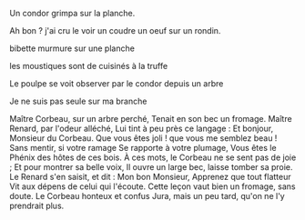 Un condor grimpa sur la planche.

Ah bon ? j'ai cru le voir un coudre un oeuf sur un rondin.

bibette murmure sur une planche

les moustiques sont de cuisinés à la truffe

Le poulpe se voit observer par le condor depuis un arbre

Je ne suis pas seule sur ma branche

Maître Corbeau, sur un arbre perché,
Tenait en son bec un fromage.
Maître Renard, par l'odeur alléché,
Lui tint à peu près ce langage :
Et bonjour, Monsieur du Corbeau.
Que vous êtes joli ! que vous me semblez beau !
Sans mentir, si votre ramage
Se rapporte à votre plumage,
Vous êtes le Phénix des hôtes de ces bois.
À ces mots, le Corbeau ne se sent pas de joie ;
Et pour montrer sa belle voix,
Il ouvre un large bec, laisse tomber sa proie.
Le Renard s'en saisit, et dit : Mon bon Monsieur,
Apprenez que tout flatteur
Vit aux dépens de celui qui l'écoute.
Cette leçon vaut bien un fromage, sans doute.
Le Corbeau honteux et confus
Jura, mais un peu tard, qu'on ne l'y prendrait plus.
